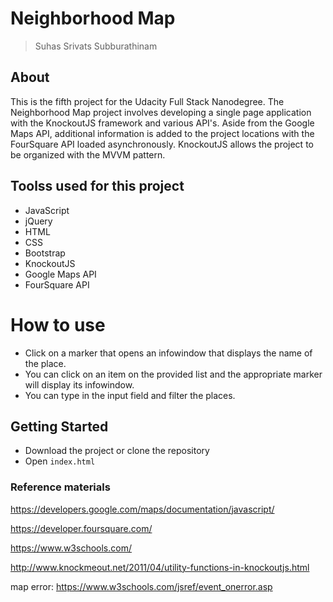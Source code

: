 # Neighborhood Map

> Suhas Srivats Subburathinam

## About

This is the fifth project for the Udacity Full Stack Nanodegree. The Neighborhood Map project involves developing a single page application with the KnockoutJS framework and various API's. Aside from the Google Maps API, additional information is added to the project locations with the FourSquare API loaded asynchronously. KnockoutJS allows the project to be organized with the MVVM pattern.


## Toolss used for this project
- JavaScript
- jQuery
- HTML
- CSS
- Bootstrap
- KnockoutJS
- Google Maps API
- FourSquare API

# How to use

- Click on a marker that opens an infowindow that displays the name of the place.
- You can click on an item on the provided list and the appropriate marker will display its infowindow.
- You can type in the input field and filter the places.

## Getting Started

- Download the project or clone the repository
- Open `index.html`


### Reference materials
https://developers.google.com/maps/documentation/javascript/

https://developer.foursquare.com/

https://www.w3schools.com/

http://www.knockmeout.net/2011/04/utility-functions-in-knockoutjs.html

map error: https://www.w3schools.com/jsref/event_onerror.asp